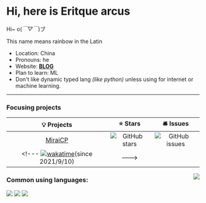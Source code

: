# Hi, here is Eritque arcus

Hi~ o(*￣▽￣*)ブ

This name means rainbow in the Latin

- Location: China
- Pronouns: he
- Website: [**BLOG**](https://eritque-arcus.tech)
- Plan to learn: ML
- Don't like dynamic typed lang *(like python)* unless using for internet or machine learning.

---

### Focusing projects
| 💡 Projects | ⭐ Stars | 🛎 Issues|
|   :-----:   |  :-----:  |  :-----: |
| [MiraiCP](https://github.com/Nambers/MiraiCP) | ![GitHub stars](https://img.shields.io/github/stars/Nambers/MiraiCP) |  ![GitHub issues](https://img.shields.io/github/issues/Nambers/MiraiCP) |
<!--- [![wakatime](https://wakatime.com/badge/github/Nambers/MiraiCP.svg)](https://wakatime.com/badge/github/Nambers/MiraiCP)(since 2021/9/10) | --->

<a href="https://github.com/anuraghazra/github-readme-stats"><img align="right" src="https://github-readme-stats.vercel.app/api?theme=vue&include_all_commits=true&username=Nambers&show_icons=true&hide_border=true"></a>

### Common using languages:

![](https://img.shields.io/badge/-Kotlin-orange?style=flat-square&logo=Kotlin&logoColor=fff)
![](https://img.shields.io/badge/-C++-darkblue?style=flat-square&logo=C%2B%2B&logoColor=fff)
![](https://img.shields.io/badge/-Python-blue?style=flat-square&logo=Python&logoColor=fff)

